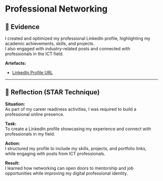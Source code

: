 # Professional Networking

## 📁 Evidence
I created and optimized my professional LinkedIn profile, highlighting my academic achievements, skills, and projects.  
I also engaged with industry-related posts and connected with professionals in the ICT field.  

**Artefacts:**

- [LinkedIn Profile URL](https://www.linkedin.com/in/william-makhambeni-845515210)

---

## 💬 Reflection (STAR Technique)

**Situation:**  
As part of my career readiness activities, I was required to build a professional online presence.  

**Task:**  
To create a LinkedIn profile showcasing my experience and connect with professionals in my field.  

**Action:**  
I structured my profile to include my skills, projects, and portfolio links, while engaging with posts from ICT professionals.  

**Result:**  
I learned how networking can open doors to mentorship and job opportunities while improving my digital professional identity.
